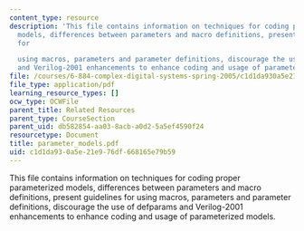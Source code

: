 ```yaml
---
content_type: resource
description: 'This file contains information on techniques for coding proper parameterized
  models, differences between parameters and macro definitions, present guidelines
  for

  using macros, parameters and parameter definitions, discourage the use of defparams
  and Verilog-2001 enhancements to enhance coding and usage of parameterized models.'
file: /courses/6-884-complex-digital-systems-spring-2005/c1d1da930a5e21e976df668165e79b59_parameter_models.pdf
file_type: application/pdf
learning_resource_types: []
ocw_type: OCWFile
parent_title: Related Resources
parent_type: CourseSection
parent_uid: db582854-aa03-8acb-a0d2-5a5ef4590f24
resourcetype: Document
title: parameter_models.pdf
uid: c1d1da93-0a5e-21e9-76df-668165e79b59
---
```

This file contains information on techniques for coding proper parameterized models, differences between parameters and macro definitions, present guidelines for
using macros, parameters and parameter definitions, discourage the use of defparams and Verilog-2001 enhancements to enhance coding and usage of parameterized models.

